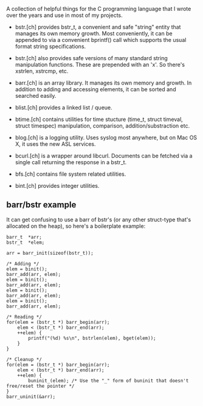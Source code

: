 
A collection of helpful things for the C programming language that I wrote
over the years and use in most of my projects.

* bstr.\[ch\] provides bstr_t, a convenient and safe "string" entity that manages
  its own memory growth. Most conveniently, it can be appended to via a convenient
  bprintf() call which supports the usual format string specifications.

* bstr.\[ch\] also provides safe versions of many standard string manipulation
  functions. These are prepended with an 'x'. So there's xstrlen, xstrcmp, etc.

* barr.\[ch\] is an array library. It manages its own memory and growth. In addition
  to adding and accessing elements, it can be sorted and searched easily.

* blist.\[ch\] provides a linked list / queue.

* btime.[ch] contains utilities for time stucture (time_t, struct timeval,
  struct timespec) manipulation, comparison, addition/substraction etc.

* blog.\[ch\] is a logging utility. Uses syslog most anywhere, but on Mac OS X, it
  uses the new ASL services.

* bcurl.\[ch\] is a wrapper around libcurl. Documents can be fetched via a single call
  returning the response in a bstr_t.
  
* bfs.\[ch\] contains file system related utilities.

* bint.\[ch\] provides integer utilities.



## barr/bstr example

It can get confusing to use a barr of bstr's (or any other struct-type that's allocated on the heap), so here's a boilerplate example:

```
barr_t  *arr;
bstr_t  *elem;

arr = barr_init(sizeof(bstr_t));

/* Adding */
elem = binit();
barr_add(arr, elem);
elem = binit();
barr_add(arr, elem);
elem = binit();
barr_add(arr, elem);
elem = binit();
barr_add(arr, elem);

/* Reading */
for(elem = (bstr_t *) barr_begin(arr);
    elem < (bstr_t *) barr_end(arr);
    ++elem) {
        printf("(%d) %s\n", bstrlen(elem), bget(elem));
    }
}

/* Cleanup */
for(elem = (bstr_t *) barr_begin(arr);
    elem < (bstr_t *) barr_end(arr);
    ++elem) {
        buninit_(elem); /* Use the "_" form of buninit that doesn't free/reset the pointer */
}
barr_uninit(&arr);
```
